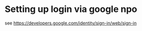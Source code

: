 Setting up login via google npo
===============================

see https://developers.google.com/identity/sign-in/web/sign-in

